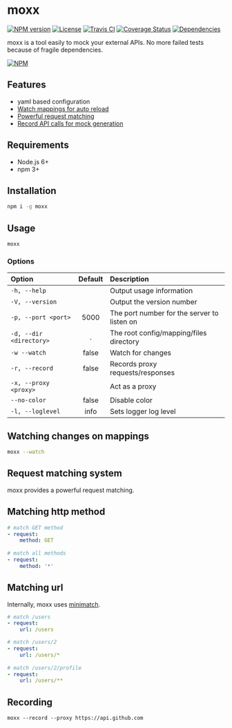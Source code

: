 # moxx

[![NPM version][npm-image]][npm-url]
[![License][license-image]][license-url]
[![Travis CI][travis-image]][travis-url]
[![Coverage Status][coverage-image]][coverage-url]
[![Dependencies][gemnasium-image]][gemnasium-url]

moxx is a tool easily to mock your external APIs.
No more failed tests because of fragile dependencies.

[![NPM](https://nodei.co/npm/moxx.png?downloads=false&downloadRank=false)](https://nodei.co/npm/moxx/)

## Features

- yaml based configuration
- [Watch mappings for auto reload](https://github.com/plouc/moxx#watching-changes-on-mappings)
- [Powerful request matching](https://github.com/plouc/moxx#request-matching)
- [Record API calls for mock generation](https://github.com/plouc/moxx#recording)

## Requirements

- Node.js 6+
- npm 3+

## Installation

```sh
npm i -g moxx
 ```

## Usage

```
moxx
```

### Options

| Option                  | Default | Description |
|:----------------------- |:-------:|:----------- |
| `-h, --help`            |         | Output usage information
| `-V, --version`         |         | Output the version number
| `-p, --port <port>`     | 5000    | The port number for the server to listen on
| `-d, --dir <directory>` | .       | The root config/mapping/files directory
| `-w --watch`            | false   | Watch for changes
| `-r, --record`          | false   | Records proxy requests/responses
| `-x, --proxy <proxy>`   |         | Act as a proxy
| `--no-color`            | false   | Disable color
| `-l, --loglevel`        | info    | Sets logger log level

## Watching changes on mappings

```sh
moxx --watch
```

## Request matching system

moxx provides a powerful request matching.

## Matching http method

```yaml
# match GET method
- request:
    method: GET
    
# match all methods
- request:
    method: '*'
```

## Matching url

Internally, moxx uses [minimatch](https://github.com/isaacs/minimatch).

```yaml
# match /users
- request:
    url: /users

# match /users/2
- request:
    url: /users/*
    
# match /users/2/profile
- request:
    url: /users/**    
```

## Recording

```
moxx --record --proxy https://api.github.com
```

[license-image]: https://img.shields.io/github/license/plouc/moxx.svg?style=flat-square
[license-url]: https://github.com/plouc/moxx/blob/master/LICENSE.md
[npm-image]: https://img.shields.io/npm/v/moxx.svg?style=flat-square
[npm-url]: https://www.npmjs.com/package/moxx
[travis-image]: https://img.shields.io/travis/plouc/moxx.svg?style=flat-square
[travis-url]: https://travis-ci.org/plouc/moxx
[coverage-image]: https://img.shields.io/coveralls/plouc/moxx.svg?style=flat-square
[coverage-url]: https://coveralls.io/github/plouc/moxx
[gemnasium-image]: https://img.shields.io/gemnasium/plouc/moxx.svg?style=flat-square
[gemnasium-url]: https://gemnasium.com/plouc/moxx


